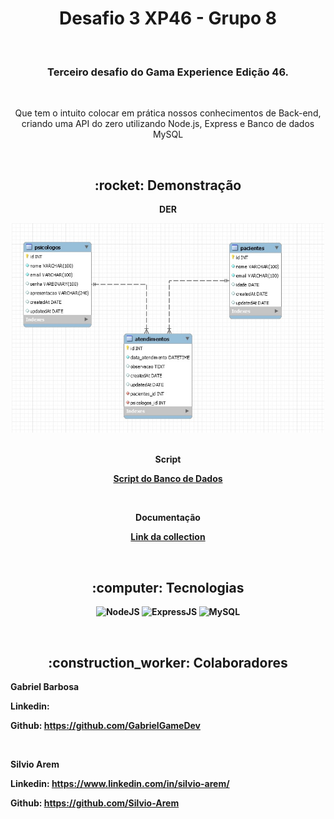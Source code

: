 <h1 align="center">Desafio 3 XP46 - Grupo 8</h1>

<br>

<h3 align="center">Terceiro desafio do Gama Experience Edição 46.</h3>

<br>

<p align="center">Que tem o intuito colocar em prática nossos conhecimentos de Back-end, criando uma API do zero utilizando Node.js, Express e Banco de dados MySQL</p>

<br>

<h2 align="center">:rocket: Demonstração</h2>

<p align="center"><b>DER<b></p>
<div align="center">
  <img width="500" src="https://github.com/GabrielGameDev/Desafio3-Grupo8/blob/main/imagens/DER.jpg" alt="Imagem do DER">
</div>
<br>
<p align="center"><b>Script<b></p>

<p align="center"><a href="https://github.com/GabrielGameDev/Desafio3-Grupo8/blob/main/script-DB/script">Script do Banco de Dados</a></p>
<br>
<p align="center"><b>Documentação<b></p>

<p align="center"><a href="">Link da collection</a></p>
<br>

<h2 align="center">:computer: Tecnologias</h2>
<div align="center">

  ![NodeJS](https://img.shields.io/badge/Node.js-43853D?style=for-the-badge&logo=node.js&logoColor=white) 
  ![ExpressJS](https://img.shields.io/badge/Express.js-404D59?style=for-the-badge)
  ![MySQL](https://img.shields.io/badge/MySQL-00000F?style=for-the-badge&logo=mysql&logoColor=white)
</div>
<br>
<h2 align="center">:construction_worker: Colaboradores</h2>


**Gabriel Barbosa**

Linkedin: 

Github: https://github.com/GabrielGameDev


<br>

**Silvio Arem**

Linkedin: https://www.linkedin.com/in/silvio-arem/

Github: https://github.com/Silvio-Arem
